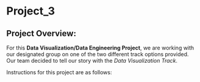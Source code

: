 # Project_3
## Project Overview: 
For this **Data Visualization/Data Engineering Project**, we are working with our designated group on one of the two different track options provided. Our team decided to tell our story with the *Data Visualization Track*.



Instructions for this project are as follows:
